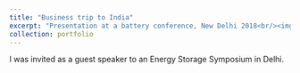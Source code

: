 ```yaml
---
title: "Business trip to India"
excerpt: "Presentation at a battery conference, New Delhi 2018<br/><img src='/images/IMG-20180112-WA0007.jpg'>"
collection: portfolio
---
```


I was invited as a guest speaker to an Energy Storage Symposium in Delhi.